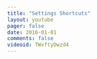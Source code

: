 ```yaml
---
title: "Settings Shortcuts"
layout: youtube 
pager: false
date: 2016-01-01
comments: false
videoid: TWxftyDwzd4
---
```

